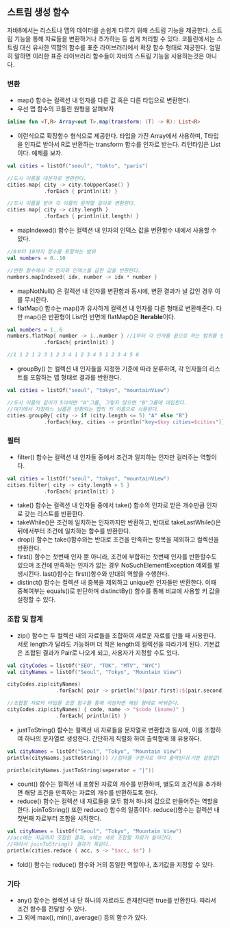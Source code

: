 ## 스트림 생성 함수

자바8에서는 리스트나 맵의 데이터를 손쉽게 다루기 위해 스트림 기능을 제공한다. 스트림 기능을 통해 자료들을 변환하거나 추가하는 등 쉽게 처리할 수 있다. 코틀린에서는 스트림 대신 유사한 역할의 함수를 표준 라이브러리에서 확장 함수 형태로 제공한다. 엄밀히 말하면 이러한 표준 라이브러리 함수들이 자바의 스트림 기능을 사용하는것은 아니다.



### 변환

- map() 함수는 컬렉션 내 인자를 다른 값 혹은 다른 타입으로 변환한다.
- 우선 맵 함수의 코틀린 원형을 살펴보자

```kotlin
inline fun <T,R> Array<out T>.map(transform: (T) -> R): List<R>
```

- 이런식으로 확장함수 형식으로 제공한다. <T> 타입을 가진 Array에서 사용하며, T타입을 인자로 받아서 R로 반환하는 transform 함수를 인자로 받는다. 리턴타입은 List<R>이다. 예제를 보자.

```kotlin
val cities = listOf("seoul", "tokto", "paris")

//도시 이름을 대문자로 변환한다.
cities.map{ city -> city.toUpperCase() }
			.forEach { println(it) }

//도시 이름을 받아 각 이름의 문자열 길이로 변환한다.
cities.map{ city -> city.length }
			.forEach { println(it.length) }
```

- mapIndexed() 함수는 컬렉션 내 인자의 인덱스 값을 변환함수 내에서 사용할 수 있다.

```kotlin
//0부터 10까지 정수를 포함하는 범위
val numbers = 0..10

//변환 함수에서 각 인자와 인덱스를 곱한 값을 반환한다.
numbers.mapIndexed{ idx, number -> idx * number }
```

- mapNotNull() 은 컬렉션 내 인자를 변환함과 동시에, 변환 결과가 널 값인 경우 이를 무시한다. 
- flatMap() 함수는 map()과 유사하게 컬렉션 내 인자를 다른 형태로 변환해준다. 다만 map()은 반환형이 List<R>인 반면에 flatMap()은 **Iterable**이다.

```kotlin
val numbers = 1..6
numbers.flatMap{ number -> 1..number } //1부터 각 인자를 끝으로 하는 범위를 반환한다.
			.forEach{ println(it) }

//1 1 2 1 2 3 1 2 3 4 1 2 3 4 5 1 2 3 4 5 6
```

- groupBy() 는 컬렉션 내 인자들을 지정한 기준에 따라 분류하여, 각 인자들의 리스트를 포함하는 맵 형태로 결과를 반환한다.

```kotlin
val cities = listOf("seoul", "tokyo", "mountainView")

//도시 이름의 길이가 5이하면 "A"그륩, 그렇지 않으면 "B"그륩에 대입한다.
//여기에서 지정하느 닝름은 반환되는 맵의 키 이름으로 사용된다.
cities.groupBy{ city -> if (city.length <= 5) "A" else "B"}
			.forEach{key, cities -> println("key=$key cities=$cities")}
```



### 필터

- filter() 함수는 컬렉션 내 인자들 중에서 조건과 일치하는 인자만 걸러주는 역할이다. 

```kotlin
val cities = listOf("seoul", "tokyo", "mountainView")
cities.filter{ city -> city.length > 5 }
			.forEach{ println(it) }
```

- take() 함수는 컬렉션 내 인자들 중에서 take() 함수의 인자로 받은 개수만큼 인자로 갖는 리스트를 반환한다.
- takeWhile()은 조건에 일치하는 인자까지만 반환하고, 반대로 takeLastWhile()은 뒤에서부터 조건에 일치하는 함수를 반환한다.
- drop() 함수는 take()함수와는 반대로 조건을 만족하는 항목을 제외하고 컬렉션을 반환한다.
- first() 함수는 첫번째 인자 뿐 아니라, 조건에 부합하는 첫번째 인자를 반환할수도 있으며 조건에 만족하는 인자가 없는 경우 NoSuchElementException 예외를 발생시킨다. last()함수는 first()함수와 반대의 역할을 수행한다.
- distinct() 함수는 컬렉션 내 중복을 제외하고 unique한 인자들만 반환한다. 이때 중복여부는 equals()로 판단하며 distinctBy() 함수를 통해 비교에 사용할 키 값을 설정할 수 있다.



### 조합 및 합계

- zip() 함수는 두 컬렉션 내의 자료들을 조합하여 새로운 자료를 만들 때 사용한다. 서로 length가 달라도 가능하며 더 적은 length의 컬렉션을 따라가게 된다. 기본값은 조합된 결과가 Pair로 나오게 되고, 사용자가 지정할 수도 있다.

```kotlin
val cityCodes = listOf("SEO", "TOK", "MTV", "NYC")
val cityNames = listOf("Seoul", "Tokyo", "Mountain View")

cityCodes.zip(cityNames)
				.forEach{ pair -> println("${pair.first}:${pair.second}") }

//조합할 자료의 타입을 조합 함수를 통해 지정하면 해당 형태로 바꿔준다.
cityCodes.zip(cityNames) { code, name -> "$code ($name)" }
				.forEach{ println(it) }
```

- justToString() 함수는 컬렉션 내 자료들을 문자열로 변환함과 동시에, 이를 조함하여 하나의 문자열로 생성한다. 간단하게 직렬화 하여 출력할때 꽤 유용하다. 

```kotlin
val cityNames = listOf("Seoul", "Tokyo", "Mountain View")
println(cityNaems.justToString()) //컴마를 구분자로 하여 출력된다(기본 설정값)

println(cityNames.justToString(seperator = "|"))
```

- count() 함수는 컬렉션 내 포함된 자료의 개수를 반환하며, 별도의 조건식을 추가하면 해당 조건을 만족하는 자료의 개수를 반환하도록 한다.
- reduce() 함수는 컬렉션 내 자료들을 모두 합쳐 하나의 값으로 만들어주는 역할을 한다. joinToString() 또한 reduce() 함수의 일종이다. reduce()함수는 컬렉션 내 첫번째 자료부터 조합을 시작한다.

```kotlin
val cityNames = listOf("Seoul", "Tokyo", "Mountain View")
//acc에는 지금까지 조합된 결과, s에는 새로 조합할 자료가 들어간다.
//따라서 joinToString() 결과가 똑같다.
println(cities.reduce { acc, s -> "$acc, $s"} )
```

- fold() 함수는 reduce() 함수와 거의 동일한 역할이나, 초기값을 지정할 수 있다. 



### 기타

- any() 함수는 컬렉션 내 단 하나의 자료라도 존재한다면 true를 반환한다. 따라서 조건 함수를 전달할 수 있다. 
- 그 외에 max(), min(), average() 등의 함수가 있다.
